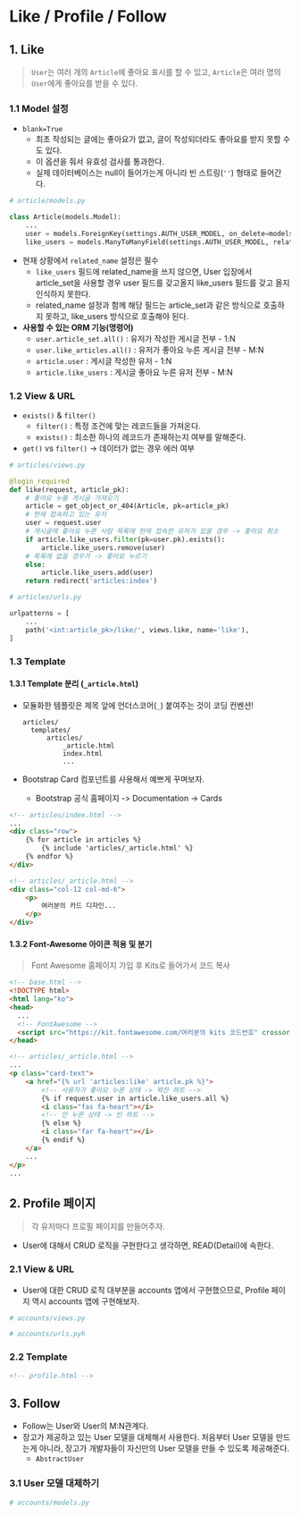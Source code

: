 # Like / Profile / Follow

## 1. Like

> `User`는 여러 개의 `Article`에 좋아요 표시를 할 수 있고,
> `Article`은 여러 명의 `User`에게 좋아요를 받을 수 있다.

### 1.1 Model 설정

* `blank=True`
  * 최초 작성되는 글에는 좋아요가 없고, 글이 작성되더라도 좋아요를 받지 못할 수도 있다.
  * 이 옵션을 줘서 유효성 검사를 통과한다.
  * 실제 데이터베이스는 null이 들어가는게 아니라 빈 스트링(`''`) 형태로 들어간다.

```python
# article/models.py

class Article(models.Model):
    ...
    user = models.ForeignKey(settings.AUTH_USER_MODEL, on_delete=models.CASCADE)
    like_users = models.ManyToManyField(settings.AUTH_USER_MODEL, related_name='like_articles', blank=True)
```

* 현재 상황에서 `related_name` 설정은 필수
  * `like_users` 필드에 related_name을 쓰지 않으면, User 입장에서 article_set을 사용할 경우 user 필드를 갖고올지 like_users 필드를 갖고 올지 인식하지 못한다.
  * related_name 설정과 함께 해당 필드는 article_set과 같은 방식으로 호출하지 못하고, like_users 방식으로 호출해야 된다.
* **사용할 수 있는 ORM 기능(명령어)**
  * `user.article_set.all()` : 유저가 작성한 게시글 전부 - 1:N
  * `user.like_articles.all()` : 유저가 좋아요 누른 게시글 전부 - M:N
  * `article.user` : 게시글 작성한 유저 - 1:N
  * `article.like_users` : 게시글 좋아요 누른 유저 전부 - M:N

### 1.2 View & URL

* `exists()` & `filter()`
  * `filter()` : 특정 조건에 맞는 레코드들을 가져온다.
  * `exists()` : 최소한 하나의 레코드가 존재하는지 여부를 말해준다.
* `get()` vs `filter()` -> 데이터가 없는 경우 에러 여부

```python
# articles/views.py

@login_required
def like(request, article_pk):
    # 좋아요 누를 게시글 가져오기
    article = get_object_or_404(Article, pk=article_pk)
    # 현재 접속하고 있는 유저
    user = request.user
    # 게시글에 좋아요 누른 사람 목록에 현재 접속한 유저가 있을 경우 -> 좋아요 취소
    if article.like_users.filter(pk=user.pk).exists():
        article.like_users.remove(user)
    # 목록에 없을 경우가 -> 좋아요 누르기
    else:
        article.like_users.add(user)
    return redirect('articles:index')

```

```python
# articles/urls.py

urlpatterns = [
    ...
    path('<int:article_pk>/like/', views.like, name='like'),
]
```

### 1.3 Template

#### 1.3.1 Template 분리 (`_article.html`)

* 모듈화한 템플릿은 제목 앞에 언더스코어(`_`) 붙여주는 것이 코딩 컨벤션!

  ```
  articles/
  	templates/
  		articles/
  			_article.html
  			index.html
  			...
  ```

* Bootstrap Card 컴포넌트를 사용해서 예쁘게 꾸며보자.

  * Bootstrap 공식 홈페이지 -> Documentation -> Cards

```html
<!-- articles/index.html -->
...
<div class="row">
    {% for article in articles %}
    	{% include 'articles/_article.html' %}
    {% endfor %}
</div>
```

```html
<!-- articles/_article.html -->
<div class="col-12 col-md-6">
    <p>
        여러분의 카드 디자인...
    </p>
</div>
```

#### 1.3.2 Font-Awesome 아이콘 적용 및 분기

> Font Awesome 홈페이지 가입 후 Kits로 들어가서 코드 복사

```html
<!-- base.html -->
<!DOCTYPE html>
<html lang="ko">
<head>
  ...
  <!-- FontAwesome -->
  <script src="https://kit.fontawesome.com/여러분의 kits 코드번호" crossorigin="anonymous"></script>
</head>
```

```html
<!-- articles/_article.html -->
...
<p class="card-text">
    <a href="{% url 'articles:like' article.pk %}">
        <!-- 사용자가 좋아요 누른 상태 -> 꽉찬 하트 -->
        {% if request.user in article.like_users.all %}
        <i class="fas fa-heart"></i>
        <!-- 안 누른 상태 -> 빈 하트 -->
        {% else %}
        <i class="far fa-heart"></i>
        {% endif %}
    </a>
    ...
</p>
...
```





## 2. Profile 페이지

> 각 유저마다 프로필 페이지를 만들어주자.

* User에 대해서 CRUD 로직을 구현한다고 생각하면, READ(Detail)에 속한다.

### 2.1 View & URL

*  User에 대한 CRUD 로직 대부분을 accounts 앱에서 구현했으므로, Profile 페이지 역시 accounts 앱에 구현해보자.

```python
# accounts/views.py
```

```python
# accounts/urls.pyh
```

### 2.2 Template

```html
<!-- profile.html -->
```



## 3. Follow

* Follow는 User와 User의 M:N관계다.
* 장고가 제공하고 있는 User 모델을 대체해서 사용한다. 처음부터 User 모델을 만드는게 아니라, 장고가 개발자들이 자신만의 User 모델을 만들 수 있도록 제공해준다. 
  * `AbstractUser`

### 3.1 User 모델 대체하기

```python
# accounts/models.py


```















